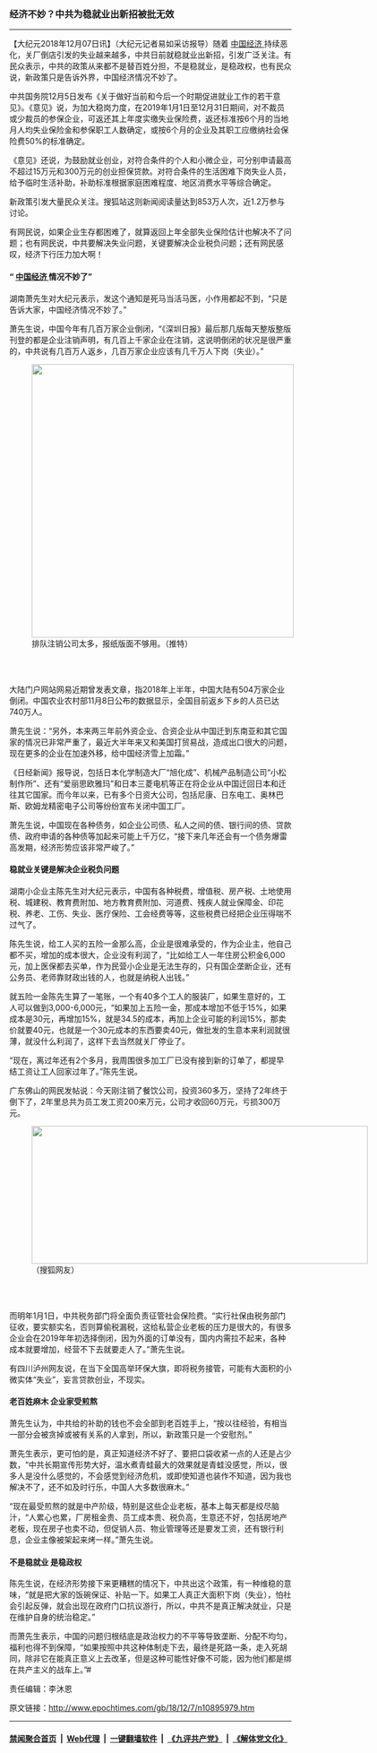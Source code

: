 ### 经济不妙？中共为稳就业出新招被批无效
------------------------

<p>
 【大纪元2018年12月07日讯】（大纪元记者易如采访报导）随着
 <a href="http://www.epochtimes.com/gb/tag/%E4%B8%AD%E5%9B%BD%E7%BB%8F%E6%B5%8E.html">
  中国经济
 </a>
 持续恶化，关厂倒店引发的失业越来越多，中共日前就稳就业出新招，引发广泛关注。有民众表示，中共的政策从来都不是替百姓分担，不是稳就业，是稳政权，也有民众说，新政策只是告诉外界，中国经济情况不妙了。
</p>
<p>
 中共国务院12月5日发布《关于做好当前和今后一个时期促进就业工作的若干意见》。《意见》说，为加大稳岗力度，在2019年1月1日至12月31日期间，对不裁员或少裁员的参保企业，可返还其上年度实缴失业保险费，返还标准按6个月的当地月人均失业保险金和参保职工人数确定，或按6个月的企业及其职工应缴纳社会保险费50%的标准确定。
</p>
<p>
 《意见》还说，为鼓励就业创业，对符合条件的个人和小微企业，可分别申请最高不超过15万元和300万元的创业担保贷款。对符合条件的生活困难下岗失业人员，给予临时生活补助，补助标准根据家庭困难程度、地区消费水平等综合确定。
</p>
<p>
 新政策引发大量民众关注。搜狐站这则新闻阅读量达到853万人次，近1.2万参与讨论。
</p>
<p>
 有网民说，如果企业生存都困难了，就算返回上年全部失业保险估计也解决不了问题；也有网民说，中共要解决失业问题，关键要解决企业税负问题；还有网民感叹，经济下行压力加大啊！
</p>
<h4>
 “
 <a href="http://www.epochtimes.com/gb/tag/%E4%B8%AD%E5%9B%BD%E7%BB%8F%E6%B5%8E.html">
  中国经济
 </a>
 情况不妙了”
</h4>
<p>
 湖南萧先生对大纪元表示，发这个通知是死马当活马医，小作用都起不到，“只是告诉大家，中国经济情况不妙了。”
</p>
<p>
 萧先生说，中国今年有几百万家企业倒闭，“《深圳日报》最后那几版每天整版整版刊登的都是企业注销声明，有几百上千家企业在注销，这说明倒闭的状况是很严重的，中共说有几百万人返乡，几百万家企业应该有几千万人下岗（失业）。”
</p>
<figure class="wp-caption aligncenter" id="attachment_10895982" style="width: 468px">
 <a href="http://i.epochtimes.com/assets/uploads/2018/12/8ec76b40ffac367fbe5783c4c511acc8.jpg">
  <img alt="" class=" wp-image-10895982" height="488" src="http://i.epochtimes.com/assets/uploads/2018/12/8ec76b40ffac367fbe5783c4c511acc8-600x625.jpg" width="468"/>
 </a>
 <br/><figcaption class="wp-caption-text">
  排队注销公司太多，报纸版面不够用。（推特）
 </figcaption><br/>
</figure><br/>
<p>
 大陆门户网站网易近期曾发表文章，指2018年上半年，中国大陆有504万家企业倒闭。中国农业农村部11月8日公布的数据显示，全国目前返乡下乡的人员已达740万人。
</p>
<p>
 萧先生说：“另外，本来两三年前外资企业、合资企业从中国迁到东南亚和其它国家的情况已非常严重了，最近大半年来又和美国打贸易战，造成出口很大的问题，现在更多的企业在加速外移，给中国经济雪上加霜。”
</p>
<p>
 《日经新闻》报导说，包括日本化学制造大厂“旭化成”、机械产品制造公司“小松制作所”、还有“爱丽思欧雅玛”和日本三菱电机等正在将企业从中国迁回日本和迁往其它国家。而今年以来，已有多个日资大公司，包括尼康、日东电工、奥林巴斯、欧姆龙精密电子公司等纷纷宣布关闭中国工厂。
</p>
<p>
 萧先生说，中国现在各种债务，如企业公司债、私人之间的债、银行间的债、贷款债、政府申请的各种债等加起来可能上千万亿，“接下来几年还会有一个债务爆雷高发期，经济形势应该非常严峻了。”
</p>
<h4>
 稳就业关键是解决企业税负问题
</h4>
<p>
 湖南小企业主陈先生对大纪元表示，中国有各种税费，增值税、房产税、土地使用税、城建税、教育费附加、地方教育费附加、河道费、残疾人就业保障金、印花税、养老、工伤、失业、医疗保险、工会经费等等，这些税费已经把企业压得喘不过气了。
</p>
<p>
 陈先生说，给工人买的五险一金那么高，企业是很难承受的，作为企业主，他自己都不买，增加的成本很大，企业没有利润了，“比如给工人一年住房公积金6,000元，加上医保都去买单，作为民营小企业是无法生存的，只有国企垄断企业，还有公务员、老师靠财政出钱的人，也就是纳税人出钱。”
</p>
<p>
 就五险一金陈先生算了一笔账，一个有40多个工人的服装厂，如果生意好的，工人可以做到3,000-6,000元，“如果加上五险一金，那成本增加不低于15%，如果成本是30元，再增加15%，就是34.5的成本，再加上企业可能的利润15%，那卖价就要40元，也就是一个30元成本的东西要卖40元，做批发的生意本来利润就很薄，就没什么利润了，这样下去当然就关厂停业了。
</p>
<p>
 “现在，离过年还有2个多月，我周围很多加工厂已没有接到新的订单了，都提早结工资让工人回家过年了。”陈先生说。
</p>
<p>
 广东佛山的网民发帖说：今天刚注销了餐饮公司，投资360多万，坚持了2年终于倒下了，2年里总共为员工发工资200来万元，公司才收回60万元，亏损300万元。
</p>
<figure class="wp-caption alignnone" id="attachment_10895997" style="width: 600px">
 <a href="http://i.epochtimes.com/assets/uploads/2018/12/b0388aa71f585eaa4725b5eabd398e9e.jpg">
  <img alt="" class="size-large wp-image-10895997" height="246" src="http://i.epochtimes.com/assets/uploads/2018/12/b0388aa71f585eaa4725b5eabd398e9e-600x246.jpg" width="600"/>
 </a>
 <br/><figcaption class="wp-caption-text">
  （搜狐网友）
 </figcaption><br/>
</figure><br/>
<p>
 而明年1月1日，中共税务部门将全面负责征管社会保险费。“实行社保由税务部门征收，要实额实名，否则算偷税漏税，这给私营企业老板的压力是很大的，有很多企业会在2019年年初选择倒闭，因为外面的订单没有，国内内需拉不起来，各种成本就要增加，经营不下去就要走人了。”萧先生说。
</p>
<p>
 有四川泸州网友说，在当下全国高举环保大旗，即将税务接管，可能有大面积的小微实体“失业”，妄言贷款创业，不现实。
</p>
<h4>
 老百姓麻木 企业家受煎熬
</h4>
<p>
 萧先生认为，中共给的补助的钱也不会全部到老百姓手上，“按以往经验，有相当一部分会被贪掉或被有关系的人拿到，所以，新政策只是一个安慰剂。”
</p>
<p>
 萧先生表示，更可怕的是，真正知道经济不好了、要把口袋收紧一点的人还是占少数，“中共长期宣传形势大好，温水煮青蛙最大的效果就是青蛙没感觉，所以，很多人是没什么感觉的，不会感觉到经济危机，或即使知道也装作不知道，因为我也解决不了，还不如及时行乐，中国人大多数很麻木。”
</p>
<p>
 “现在最受煎熬的就是中产阶级，特别是这些企业老板，基本上每天都是绞尽脑汁，“人累心也累，厂房租金贵、员工成本贵、税负高，生意还不好，包括房地产老板，现在房子也卖不动，但促销人员、物业管理等还是要发工资，还有银行利息，企业主像被架起来烤一样。”萧先生说。
</p>
<h4>
 不是稳就业 是稳政权
</h4>
<p>
 陈先生说，在经济形势接下来更糟糕的情况下，中共出这个政策，有一种维稳的意味，“就是把大家的饭碗保证、补贴一下。如果工人真正大面积下岗（失业），怕社会引起反弹，就会出现在政府门口抗议游行，所以，中共不是真正解决就业，只是在维护自身的统治稳定。”
</p>
<p>
 而萧先生表示，中国的问题归根结底是政治权力的不平等导致垄断、分配不均匀，福利也得不到保障，“如果按照中共这种体制走下去，最终是死路一条，走入死胡同，除非它在能真正意义上去改革，但是这种可能性好像不可能，因为他们都是绑在共产主义的战车上。”#
</p>
<p>
 责任编辑：李沐恩
</p>

原文链接：http://www.epochtimes.com/gb/18/12/7/n10895979.htm


------------------------
#### [禁闻聚合首页](https://github.com/gfw-breaker/banned-news/blob/master/README.md) &nbsp;|&nbsp; [Web代理](https://github.com/gfw-breaker/open-proxy/blob/master/README.md) &nbsp;|&nbsp; [一键翻墙软件](https://github.com/gfw-breaker/nogfw/blob/master/README.md) &nbsp;|&nbsp; [《九评共产党》](https://github.com/gfw-breaker/9ping.md/blob/master/README.md#九评之一评共产党是什么) &nbsp;|&nbsp; [《解体党文化》](https://github.com/gfw-breaker/jtdwh.md/blob/master/README.md#绪论)